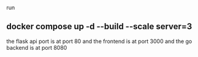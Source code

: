 run 
## docker compose up -d --build  --scale server=3 
the flask api port is at 
port 80 
and the frontend is at 
port 3000
and the go backend is at port 
8080
 
 
